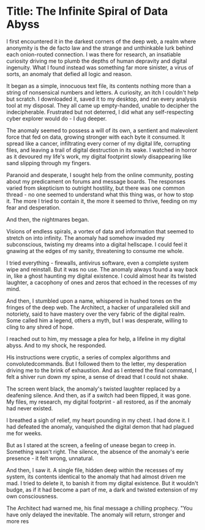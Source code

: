 # Title: The Infinite Spiral of Data Abyss

I first encountered it in the darkest corners of the deep web, a realm where anonymity is the de facto law and the strange and unthinkable lurk behind each onion-routed connection. I was there for research, an insatiable curiosity driving me to plumb the depths of human depravity and digital ingenuity. What I found instead was something far more sinister, a virus of sorts, an anomaly that defied all logic and reason.

It began as a simple, innocuous text file, its contents nothing more than a string of nonsensical numbers and letters. A curiosity, an itch I couldn't help but scratch. I downloaded it, saved it to my desktop, and ran every analysis tool at my disposal. They all came up empty-handed, unable to decipher the indecipherable. Frustrated but not deterred, I did what any self-respecting cyber explorer would do - I dug deeper.

The anomaly seemed to possess a will of its own, a sentient and malevolent force that fed on data, growing stronger with each byte it consumed. It spread like a cancer, infiltrating every corner of my digital life, corrupting files, and leaving a trail of digital destruction in its wake. I watched in horror as it devoured my life's work, my digital footprint slowly disappearing like sand slipping through my fingers.

Paranoid and desperate, I sought help from the online community, posting about my predicament on forums and message boards. The responses varied from skepticism to outright hostility, but there was one common thread - no one seemed to understand what this thing was, or how to stop it. The more I tried to contain it, the more it seemed to thrive, feeding on my fear and desperation.

And then, the nightmares began.

Visions of endless spirals, a vortex of data and information that seemed to stretch on into infinity. The anomaly had somehow invaded my subconscious, twisting my dreams into a digital hellscape. I could feel it gnawing at the edges of my sanity, threatening to consume me whole.

I tried everything - firewalls, antivirus software, even a complete system wipe and reinstall. But it was no use. The anomaly always found a way back in, like a ghost haunting my digital existence. I could almost hear its twisted laughter, a cacophony of ones and zeros that echoed in the recesses of my mind.

And then, I stumbled upon a name, whispered in hushed tones on the fringes of the deep web. The Architect, a hacker of unparalleled skill and notoriety, said to have mastery over the very fabric of the digital realm. Some called him a legend, others a myth, but I was desperate, willing to cling to any shred of hope.

I reached out to him, my message a plea for help, a lifeline in my digital abyss. And to my shock, he responded.

His instructions were cryptic, a series of complex algorithms and convolutedcommands. But I followed them to the letter, my desperation driving me to the brink of exhaustion. And as I entered the final command, I felt a shiver run down my spine, a sense of dread that I could not shake.

The screen went black, the anomaly's twisted laughter replaced by a deafening silence. And then, as if a switch had been flipped, it was gone. My files, my research, my digital footprint - all restored, as if the anomaly had never existed.

I breathed a sigh of relief, my heart pounding in my chest. I had done it. I had defeated the anomaly, vanquished the digital demon that had plagued me for weeks.

But as I stared at the screen, a feeling of unease began to creep in. Something wasn't right. The silence, the absence of the anomaly's eerie presence - it felt wrong, unnatural.

And then, I saw it. A single file, hidden deep within the recesses of my system, its contents identical to the anomaly that had almost driven me mad. I tried to delete it, to banish it from my digital existence. But it wouldn't budge, as if it had become a part of me, a dark and twisted extension of my own consciousness.

The Architect had warned me, his final message a chilling prophecy. "You have only delayed the inevitable. The anomaly will return, stronger and more res